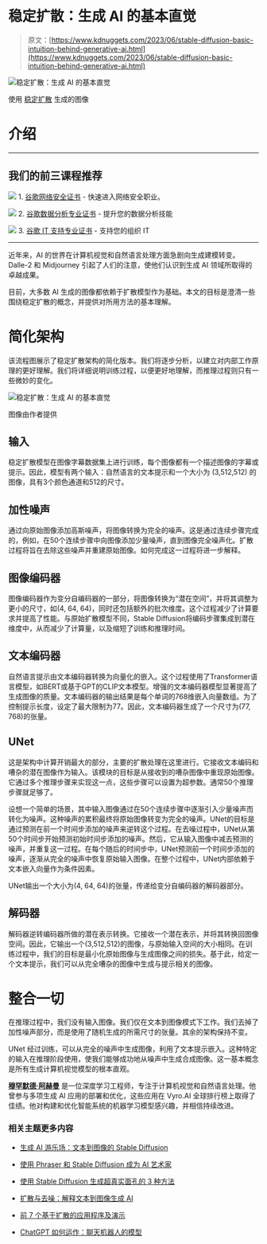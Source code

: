 # 稳定扩散：生成 AI 的基本直觉

> 原文：[https://www.kdnuggets.com/2023/06/stable-diffusion-basic-intuition-behind-generative-ai.html](https://www.kdnuggets.com/2023/06/stable-diffusion-basic-intuition-behind-generative-ai.html)

![稳定扩散：生成 AI 的基本直觉](../Images/b12ef6f99e4bb18b488bc1b882e2f991.png)

使用 [稳定扩散](https://huggingface.co/spaces/stabilityai/stable-diffusion) 生成的图像

# 介绍

* * *

## 我们的前三课程推荐

![](../Images/0244c01ba9267c002ef39d4907e0b8fb.png) 1\. [谷歌网络安全证书](https://www.kdnuggets.com/google-cybersecurity) - 快速进入网络安全职业。

![](../Images/e225c49c3c91745821c8c0368bf04711.png) 2\. [谷歌数据分析专业证书](https://www.kdnuggets.com/google-data-analytics) - 提升您的数据分析技能

![](../Images/0244c01ba9267c002ef39d4907e0b8fb.png) 3\. [谷歌 IT 支持专业证书](https://www.kdnuggets.com/google-itsupport) - 支持您的组织 IT

* * *

近年来，AI 的世界在计算机视觉和自然语言处理方面急剧向生成建模转变。Dalle-2 和 Midjourney 引起了人们的注意，使他们认识到生成 AI 领域所取得的卓越成果。

目前，大多数 AI 生成的图像都依赖于扩散模型作为基础。本文的目标是澄清一些围绕稳定扩散的概念，并提供对所用方法的基本理解。

# 简化架构

该流程图展示了稳定扩散架构的简化版本。我们将逐步分析，以建立对内部工作原理的更好理解。我们将详细说明训练过程，以便更好地理解，而推理过程则只有一些微妙的变化。

![稳定扩散：生成 AI 的基本直觉](../Images/28393ca4661a8aef89a52c4467bf3b0d.png)

图像由作者提供

## 输入

稳定扩散模型在图像字幕数据集上进行训练，每个图像都有一个描述图像的字幕或提示。因此，模型有两个输入：自然语言的文本提示和一个大小为 (3,512,512) 的图像，具有3个颜色通道和512的尺寸。

## 加性噪声

通过向原始图像添加高斯噪声，将图像转换为完全的噪声。这是通过连续步骤完成的，例如，在50个连续步骤中向图像添加少量噪声，直到图像完全噪声化。扩散过程将旨在去除这些噪声并重建原始图像。如何完成这一过程将进一步解释。

## 图像编码器

图像编码器作为变分自编码器的一部分，将图像转换为“潜在空间”，并将其调整为更小的尺寸，如(4, 64, 64)，同时还包括额外的批次维度。这个过程减少了计算要求并提高了性能。与原始扩散模型不同，Stable Diffusion将编码步骤集成到潜在维度中，从而减少了计算量，以及缩短了训练和推理时间。

## 文本编码器

自然语言提示由文本编码器转换为向量化的嵌入。这个过程使用了Transformer语言模型，如BERT或基于GPT的CLIP文本模型。增强的文本编码器模型显著提高了生成图像的质量。文本编码器的输出结果是每个单词的768维嵌入向量数组。为了控制提示长度，设定了最大限制为77。因此，文本编码器生成了一个尺寸为(77, 768)的张量。

## UNet

这是架构中计算开销最大的部分，主要的扩散处理在这里进行。它接收文本编码和嘈杂的潜在图像作为输入。该模块的目标是从接收到的嘈杂图像中重现原始图像。它通过多个推理步骤来实现这一点，这些步骤可以设置为超参数。通常50个推理步骤就足够了。

设想一个简单的场景，其中输入图像通过在50个连续步骤中逐渐引入少量噪声而转化为噪声。这种噪声的累积最终将原始图像转变为完全的噪声。UNet的目标是通过预测在前一个时间步添加的噪声来逆转这个过程。在去噪过程中，UNet从第50个时间步开始预测初始时间步添加的噪声。然后，它从输入图像中减去预测的噪声，并重复这一过程。在每个随后的时间步中，UNet预测前一个时间步添加的噪声，逐渐从完全的噪声中恢复原始输入图像。在整个过程中，UNet内部依赖于文本嵌入向量作为条件因素。

UNet输出一个大小为(4, 64, 64)的张量，传递给变分自编码器的解码器部分。

## 解码器

解码器逆转编码器所做的潜在表示转换。它接收一个潜在表示，并将其转换回图像空间。因此，它输出一个(3,512,512)的图像，与原始输入空间的大小相同。在训练过程中，我们的目标是最小化原始图像与生成图像之间的损失。基于此，给定一个文本提示，我们可以从完全嘈杂的图像中生成与提示相关的图像。

# 整合一切

在推理过程中，我们没有输入图像。我们仅在文本到图像模式下工作。我们去掉了加性噪声部分，而是使用了随机生成的所需尺寸的张量。其余的架构保持不变。

UNet 经过训练，可以从完全的噪声中生成图像，利用了文本提示嵌入。这种特定的输入在推理阶段使用，使我们能够成功地从噪声中生成合成图像。这一基本概念是所有生成计算机视觉模型的根本直观。

**[穆罕默德·阿赫曼](https://www.linkedin.com/in/muhammad-arham-a5b1b1237/)** 是一位深度学习工程师，专注于计算机视觉和自然语言处理。他曾参与多项生成 AI 应用的部署和优化，这些应用在 Vyro.AI 全球排行榜上取得了佳绩。他对构建和优化智能系统的机器学习模型感兴趣，并相信持续改进。

### 相关主题更多内容

+   [生成 AI 游乐场：文本到图像的 Stable Diffusion](https://www.kdnuggets.com/2024/02/intel-generative-ai-playground-text-to-image-stable-diffusion)

+   [使用 Phraser 和 Stable Diffusion 成为 AI 艺术家](https://www.kdnuggets.com/2022/09/become-ai-artist-phraser-stable-diffusion.html)

+   [使用 Stable Diffusion 生成超真实面孔的 3 种方法](https://www.kdnuggets.com/3-ways-to-generate-hyper-realistic-faces-using-stable-diffusion)

+   [扩散与去噪：解释文本到图像生成 AI](https://www.kdnuggets.com/diffusion-and-denoising-explaining-text-to-image-generative-ai)

+   [前 7 个基于扩散的应用程序及演示](https://www.kdnuggets.com/2022/10/top-7-diffusionbased-applications-demos.html)

+   [ChatGPT 如何运作：聊天机器人的模型](https://www.kdnuggets.com/2023/04/chatgpt-works-model-behind-bot.html)
